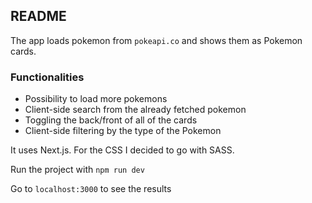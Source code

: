 ## README
The app loads pokemon from `pokeapi.co` and shows them as Pokemon cards.

### Functionalities
- Possibility to load more pokemons
- Client-side search from the already fetched pokemon
- Toggling the back/front of all of the cards
- Client-side filtering by the type of the Pokemon

It uses Next.js. For the CSS I decided to go with SASS.

Run the project with `npm run dev`

Go to `localhost:3000` to see the results